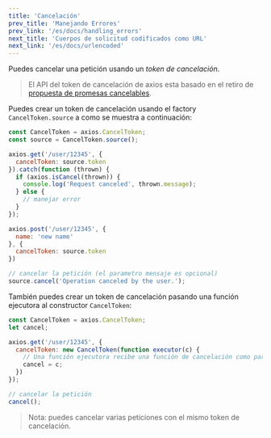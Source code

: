 ```yaml
---
title: 'Cancelación'
prev_title: 'Manejando Errores'
prev_link: '/es/docs/handling_errors'
next_title: 'Cuerpos de solicitud codificados como URL'
next_link: '/es/docs/urlencoded'
---
```


Puedes cancelar una petición usando un *token de cancelación*.

> El API del token de cancelación de axios esta basado en el retiro de [propuesta de promesas cancelables](https://github.com/tc39/proposal-cancelable-promises).

Puedes crear un token de cancelación usando el factory `CancelToken.source` a como se muestra a continuación:

```js
const CancelToken = axios.CancelToken;
const source = CancelToken.source();

axios.get('/user/12345', {
  cancelToken: source.token
}).catch(function (thrown) {
  if (axios.isCancel(thrown)) {
    console.log('Request canceled', thrown.message);
  } else {
    // manejar error
  }
});

axios.post('/user/12345', {
  name: 'new name'
}, {
  cancelToken: source.token
})

// cancelar la petición (el parametro mensaje es opcional)
source.cancel('Operation canceled by the user.');
```

También puedes crear un token de cancelación pasando una función ejecutora al constructor `CancelToken`:

```js
const CancelToken = axios.CancelToken;
let cancel;

axios.get('/user/12345', {
  cancelToken: new CancelToken(function executor(c) {
    // Una función ejecutora recibe una función de cancelación como parámetro
    cancel = c;
  })
});

// cancelar la petición
cancel();
```

> Nota: puedes cancelar varias peticiones con el mismo token de cancelación.
